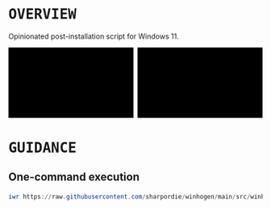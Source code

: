 # <samp>OVERVIEW</samp>

Opinionated post-installation script for Windows 11.

<img src="assets/img1.png" width="49.25%"/><img src="assets/img0.png" width="1.5%"/><img src="assets/img2.png" width="49.25%"/>

# <samp>GUIDANCE</samp>

## One-command execution

```powershell
iwr https://raw.githubusercontent.com/sharpordie/winhogen/main/src/winhogen.ps1 -o (ni $env:temp\winhogen.ps1 -f) ; try { pwsh -ep bypass $env:temp\winhogen.ps1 } catch { powershell -ep bypass $env:temp\winhogen.ps1 }
```